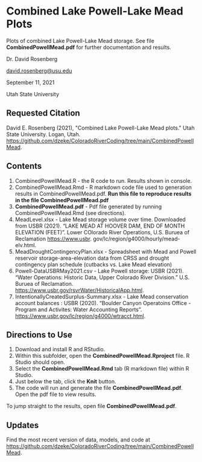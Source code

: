# Combined Lake Powell-Lake Mead Plots

Plots of combined Lake Powell-Lake Mead storage. See file **CombinedPowellMead.pdf** for further documentation and results.

Dr. David Rosenberg

david.rosenberg@usu.edu

September 11, 2021

Utah State University

## Requested Citation
David E. Rosenberg (2021), "Combined Lake Powell-Lake Mead plots." Utah State University. Logan, Utah. https://github.com/dzeke/ColoradoRiverCoding/tree/main/CombinedPowellMead.

## Contents
1. CombinedPowellMead.R - the R code to run. Results shown in console.
1. CombinedPowellMead.Rmd - R markdown code file used to generation results in CombinedPowellMead.pdf. **Run this file to reproduce results in the file CombinedPowellMead.pdf**
1. **CombinedPowellMead.pdf** - Pdf file generated by running CombinedPowellMead.Rmd (see directions).
1. MeadLevel.xlsx -  Lake Mead storage volume over time. Downloaded from USBR (2021). “LAKE MEAD AT HOOVER DAM, END OF MONTH ELEVATION (FEET)”. Lower COlorado River Operations, U.S. Buruea of Reclamation https://www.usbr.
gov/lc/region/g4000/hourly/mead-elv.html.
1. MeadDroughtContingencyPlan.xlsx - Spreadsheet with Mead and Powell reservoir storage-area-elevation data from CRSS and drought contingency plan schedule (cutbacks vs. Lake Mead elevation)
1. Powell-DataUSBRMay2021.csv - Lake Powell storage: USBR (2021). “Water Operations: Historic Data, Upper Colorado River Division.” U.S. Buruea of Reclamation. https://www.usbr.gov/rsvrWater/HistoricalApp.html.
1. IntentionallyCreatedSurplus-Summary.xlsx - Lake Mead conservation account balances : USBR (2020). “Boulder Canyon Operatoins Office - Program and Activites: Water Accounting Reports”. https://www.usbr.gov/lc/region/g4000/wtracct.html.

## Directions to Use
1. Download and install R and RStudio. 
1. Within this subfolder, open the **CombinedPowellMead.Rproject** file. R Studio should open.
1. Select the **CombinedPowellMead.Rmd** tab (R markdown file) within R Studio.
1. Just below the tab, click the **Knit** button.
1. The code will run and generate the file **CombinedPowellMead.pdf**. Open the pdf file to view results.

To jump straight to the results, open file **CombinedPowellMead.pdf**.

## Updates
Find the most recent version of data, models, and code at https://github.com/dzeke/ColoradoRiverCoding/tree/main/CombinedPowellMead.
